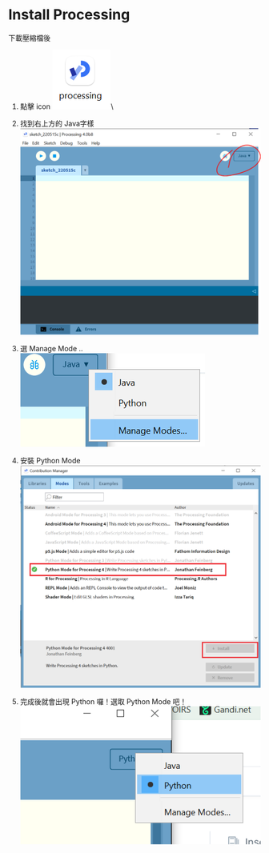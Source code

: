 # Install Processing

下載壓縮檔後

1. 點擊 icon ![](<.gitbook/assets/圖片 (9).png>)\

2. 找到右上方的 Java字樣\
   ![](<.gitbook/assets/圖片 (25).png>)
3. 選 Manage Mode ..\
   ![](<.gitbook/assets/圖片 (27).png>)
4. 安裝 Python Mode\
   ![](<.gitbook/assets/圖片 (26).png>)
5. 完成後就會出現 Python 囉！選取 Python Mode 吧！\
   ![](<.gitbook/assets/圖片 (14).png>)
